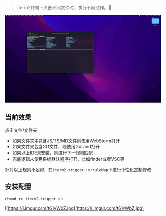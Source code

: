 > iterm2终端下点击不同文件时，执行不同动作。🚀

![](./screenshot.gif)

## 当前效果
点击文件/文件夹
- 如果文件夹中包含JS/TS/MD文件则使用WebStorm打开
- 如果文件夹包含GO文件，则使用GoLand打开
- 如果以上IDE未安装，则进行下一规则匹配
- 兜底逻辑未使用系统默认程序打开，比如finder或者VSC等

针对以上规则不足的，在`iterm2-trigger.js:ruleMap`下进行个性化定制修改

## 安装配置

```shell
chmod +x iterm2-trigger.sh
```
![https://i.imgur.com/t61vWbZ.jpg](https://i.imgur.com/t61vWbZ.jpg)


